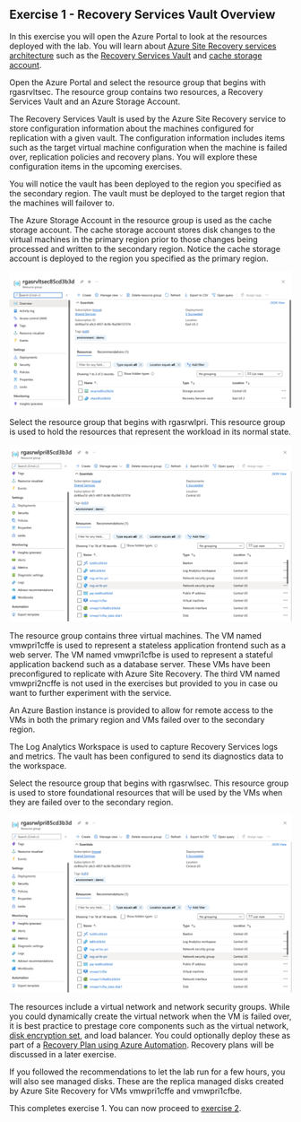 ## Exercise 1 - Recovery Services Vault Overview

In this exercise you will open the Azure Portal to look at the resources deployed with the lab. You will learn about [Azure Site Recovery services architecture](https://docs.microsoft.com/en-us/azure/site-recovery/azure-to-azure-architecture) such as the [Recovery Services Vault](https://docs.microsoft.com/en-us/azure/backup/backup-azure-recovery-services-vault-overview) and [cache storage account](https://docs.microsoft.com/en-us/azure/site-recovery/azure-to-azure-architecture#architectural-components).

Open the Azure Portal and select the resource group that begins with rgasrvltsec. The resource group contains two resources, a Recovery Services Vault and an Azure Storage Account.

The Recovery Services Vault is used by the Azure Site Recovery service to store configuration information about the machines configured for replication with a given vault. The configuration information includes items such as the target virtual machine configuration when the machine is failed over, replication policies and recovery plans. You will explore these configuration items in the upcoming exercises.

You will notice the vault has been deployed to the region you specified as the secondary region. The vault must be deployed to the target region that the machines will failover to.

The Azure Storage Account in the resource group is used as the cache storage account. The cache storage account stores disk changes to the virtual machines in the primary region prior to those changes being processed and written to the secondary region. Notice the cache storage account is deployed to the region you specified as the primary region.

![recovery services vault resource group](../images/exercise1-image1.png)

Select the resource group that begins with rgasrwlpri. This resource group is used to hold the resources that represent the workload in its normal state.

![primary workload resource group](../images/exercise1-image2.png)

The resource group contains three virtual machines. The VM named vmwpri1cffe is used to represent a stateless application frontend such as a web server. The VM named vmwpri1cfbe is used to represent a stateful application backend such as a database server. These VMs have been preconfigured to replicate with Azure Site Recovery. The third VM named vmwpri2ncffe is not used in the exercises but provided to you in case ou want to further experiment with the service.

An Azure Bastion instance is provided to allow for remote access to the VMs in both the primary region and VMs failed over to the secondary region.

The Log Analytics Workspace is used to capture Recovery Services logs and metrics. The vault has been configured to send its diagnostics data to the workspace.

Select the resource group that begins with rgasrwlsec. This resource group is used to store foundational resources that will be used by the VMs when they are failed over to the secondary region. 

![secondary resources group](../images/exercise1-image2.png)

The resources include a virtual network and network security groups. While you could dynamically create the virtual network when the VM is failed over, it is best practice to prestage core components such as the virtual network, [disk encryption set](https://docs.microsoft.com/en-us/azure/virtual-machines/disk-encryption), and load balancer. You could optionally deploy these as part of a [Recovery Plan using Azure Automation](https://docs.microsoft.com/en-us/azure/site-recovery/site-recovery-runbook-automation). Recovery plans will be discussed in a later exercise.

If you followed the recommendations to let the lab run for a few hours, you will also see managed disks. These are the replica managed disks created by Azure Site Recovery for VMs vmwpri1cffe and vmwpri1cfbe.

This completes exercise 1. You can now proceed to [exercise 2](/exercises/exercise2.md).
